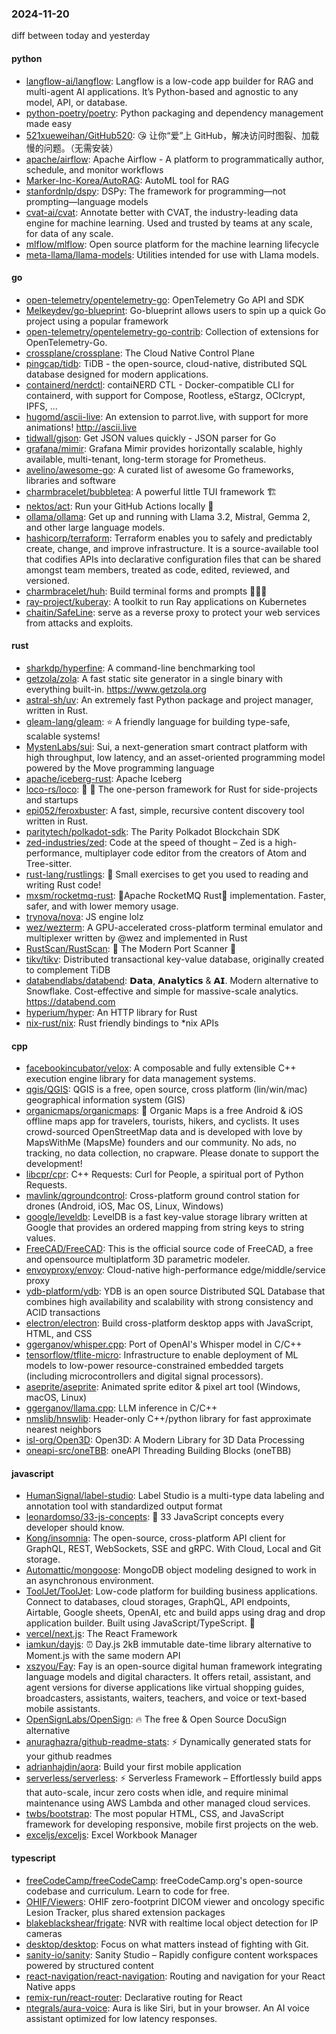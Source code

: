 ### 2024-11-20
diff between today and yesterday

#### python
* [langflow-ai/langflow](https://github.com/langflow-ai/langflow): Langflow is a low-code app builder for RAG and multi-agent AI applications. It’s Python-based and agnostic to any model, API, or database.
* [python-poetry/poetry](https://github.com/python-poetry/poetry): Python packaging and dependency management made easy
* [521xueweihan/GitHub520](https://github.com/521xueweihan/GitHub520): 😘 让你“爱”上 GitHub，解决访问时图裂、加载慢的问题。（无需安装）
* [apache/airflow](https://github.com/apache/airflow): Apache Airflow - A platform to programmatically author, schedule, and monitor workflows
* [Marker-Inc-Korea/AutoRAG](https://github.com/Marker-Inc-Korea/AutoRAG): AutoML tool for RAG
* [stanfordnlp/dspy](https://github.com/stanfordnlp/dspy): DSPy: The framework for programming—not prompting—language models
* [cvat-ai/cvat](https://github.com/cvat-ai/cvat): Annotate better with CVAT, the industry-leading data engine for machine learning. Used and trusted by teams at any scale, for data of any scale.
* [mlflow/mlflow](https://github.com/mlflow/mlflow): Open source platform for the machine learning lifecycle
* [meta-llama/llama-models](https://github.com/meta-llama/llama-models): Utilities intended for use with Llama models.

#### go
* [open-telemetry/opentelemetry-go](https://github.com/open-telemetry/opentelemetry-go): OpenTelemetry Go API and SDK
* [Melkeydev/go-blueprint](https://github.com/Melkeydev/go-blueprint): Go-blueprint allows users to spin up a quick Go project using a popular framework
* [open-telemetry/opentelemetry-go-contrib](https://github.com/open-telemetry/opentelemetry-go-contrib): Collection of extensions for OpenTelemetry-Go.
* [crossplane/crossplane](https://github.com/crossplane/crossplane): The Cloud Native Control Plane
* [pingcap/tidb](https://github.com/pingcap/tidb): TiDB - the open-source, cloud-native, distributed SQL database designed for modern applications.
* [containerd/nerdctl](https://github.com/containerd/nerdctl): contaiNERD CTL - Docker-compatible CLI for containerd, with support for Compose, Rootless, eStargz, OCIcrypt, IPFS, ...
* [hugomd/ascii-live](https://github.com/hugomd/ascii-live): An extension to parrot.live, with support for more animations! http://ascii.live
* [tidwall/gjson](https://github.com/tidwall/gjson): Get JSON values quickly - JSON parser for Go
* [grafana/mimir](https://github.com/grafana/mimir): Grafana Mimir provides horizontally scalable, highly available, multi-tenant, long-term storage for Prometheus.
* [avelino/awesome-go](https://github.com/avelino/awesome-go): A curated list of awesome Go frameworks, libraries and software
* [charmbracelet/bubbletea](https://github.com/charmbracelet/bubbletea): A powerful little TUI framework 🏗
* [nektos/act](https://github.com/nektos/act): Run your GitHub Actions locally 🚀
* [ollama/ollama](https://github.com/ollama/ollama): Get up and running with Llama 3.2, Mistral, Gemma 2, and other large language models.
* [hashicorp/terraform](https://github.com/hashicorp/terraform): Terraform enables you to safely and predictably create, change, and improve infrastructure. It is a source-available tool that codifies APIs into declarative configuration files that can be shared amongst team members, treated as code, edited, reviewed, and versioned.
* [charmbracelet/huh](https://github.com/charmbracelet/huh): Build terminal forms and prompts 🤷🏻‍♀️
* [ray-project/kuberay](https://github.com/ray-project/kuberay): A toolkit to run Ray applications on Kubernetes
* [chaitin/SafeLine](https://github.com/chaitin/SafeLine): serve as a reverse proxy to protect your web services from attacks and exploits.

#### rust
* [sharkdp/hyperfine](https://github.com/sharkdp/hyperfine): A command-line benchmarking tool
* [getzola/zola](https://github.com/getzola/zola): A fast static site generator in a single binary with everything built-in. https://www.getzola.org
* [astral-sh/uv](https://github.com/astral-sh/uv): An extremely fast Python package and project manager, written in Rust.
* [gleam-lang/gleam](https://github.com/gleam-lang/gleam): ⭐️ A friendly language for building type-safe, scalable systems!
* [MystenLabs/sui](https://github.com/MystenLabs/sui): Sui, a next-generation smart contract platform with high throughput, low latency, and an asset-oriented programming model powered by the Move programming language
* [apache/iceberg-rust](https://github.com/apache/iceberg-rust): Apache Iceberg
* [loco-rs/loco](https://github.com/loco-rs/loco): 🚂 🦀 The one-person framework for Rust for side-projects and startups
* [epi052/feroxbuster](https://github.com/epi052/feroxbuster): A fast, simple, recursive content discovery tool written in Rust.
* [paritytech/polkadot-sdk](https://github.com/paritytech/polkadot-sdk): The Parity Polkadot Blockchain SDK
* [zed-industries/zed](https://github.com/zed-industries/zed): Code at the speed of thought – Zed is a high-performance, multiplayer code editor from the creators of Atom and Tree-sitter.
* [rust-lang/rustlings](https://github.com/rust-lang/rustlings): 🦀 Small exercises to get you used to reading and writing Rust code!
* [mxsm/rocketmq-rust](https://github.com/mxsm/rocketmq-rust): 🚀Apache RocketMQ Rust🦀 implementation. Faster, safer, and with lower memory usage.
* [trynova/nova](https://github.com/trynova/nova): JS engine lolz
* [wez/wezterm](https://github.com/wez/wezterm): A GPU-accelerated cross-platform terminal emulator and multiplexer written by @wez and implemented in Rust
* [RustScan/RustScan](https://github.com/RustScan/RustScan): 🤖 The Modern Port Scanner 🤖
* [tikv/tikv](https://github.com/tikv/tikv): Distributed transactional key-value database, originally created to complement TiDB
* [databendlabs/databend](https://github.com/databendlabs/databend): 𝗗𝗮𝘁𝗮, 𝗔𝗻𝗮𝗹𝘆𝘁𝗶𝗰𝘀 & 𝗔𝗜. Modern alternative to Snowflake. Cost-effective and simple for massive-scale analytics. https://databend.com
* [hyperium/hyper](https://github.com/hyperium/hyper): An HTTP library for Rust
* [nix-rust/nix](https://github.com/nix-rust/nix): Rust friendly bindings to *nix APIs

#### cpp
* [facebookincubator/velox](https://github.com/facebookincubator/velox): A composable and fully extensible C++ execution engine library for data management systems.
* [qgis/QGIS](https://github.com/qgis/QGIS): QGIS is a free, open source, cross platform (lin/win/mac) geographical information system (GIS)
* [organicmaps/organicmaps](https://github.com/organicmaps/organicmaps): 🍃 Organic Maps is a free Android & iOS offline maps app for travelers, tourists, hikers, and cyclists. It uses crowd-sourced OpenStreetMap data and is developed with love by MapsWithMe (MapsMe) founders and our community. No ads, no tracking, no data collection, no crapware. Please donate to support the development!
* [libcpr/cpr](https://github.com/libcpr/cpr): C++ Requests: Curl for People, a spiritual port of Python Requests.
* [mavlink/qgroundcontrol](https://github.com/mavlink/qgroundcontrol): Cross-platform ground control station for drones (Android, iOS, Mac OS, Linux, Windows)
* [google/leveldb](https://github.com/google/leveldb): LevelDB is a fast key-value storage library written at Google that provides an ordered mapping from string keys to string values.
* [FreeCAD/FreeCAD](https://github.com/FreeCAD/FreeCAD): This is the official source code of FreeCAD, a free and opensource multiplatform 3D parametric modeler.
* [envoyproxy/envoy](https://github.com/envoyproxy/envoy): Cloud-native high-performance edge/middle/service proxy
* [ydb-platform/ydb](https://github.com/ydb-platform/ydb): YDB is an open source Distributed SQL Database that combines high availability and scalability with strong consistency and ACID transactions
* [electron/electron](https://github.com/electron/electron): Build cross-platform desktop apps with JavaScript, HTML, and CSS
* [ggerganov/whisper.cpp](https://github.com/ggerganov/whisper.cpp): Port of OpenAI's Whisper model in C/C++
* [tensorflow/tflite-micro](https://github.com/tensorflow/tflite-micro): Infrastructure to enable deployment of ML models to low-power resource-constrained embedded targets (including microcontrollers and digital signal processors).
* [aseprite/aseprite](https://github.com/aseprite/aseprite): Animated sprite editor & pixel art tool (Windows, macOS, Linux)
* [ggerganov/llama.cpp](https://github.com/ggerganov/llama.cpp): LLM inference in C/C++
* [nmslib/hnswlib](https://github.com/nmslib/hnswlib): Header-only C++/python library for fast approximate nearest neighbors
* [isl-org/Open3D](https://github.com/isl-org/Open3D): Open3D: A Modern Library for 3D Data Processing
* [oneapi-src/oneTBB](https://github.com/oneapi-src/oneTBB): oneAPI Threading Building Blocks (oneTBB)

#### javascript
* [HumanSignal/label-studio](https://github.com/HumanSignal/label-studio): Label Studio is a multi-type data labeling and annotation tool with standardized output format
* [leonardomso/33-js-concepts](https://github.com/leonardomso/33-js-concepts): 📜 33 JavaScript concepts every developer should know.
* [Kong/insomnia](https://github.com/Kong/insomnia): The open-source, cross-platform API client for GraphQL, REST, WebSockets, SSE and gRPC. With Cloud, Local and Git storage.
* [Automattic/mongoose](https://github.com/Automattic/mongoose): MongoDB object modeling designed to work in an asynchronous environment.
* [ToolJet/ToolJet](https://github.com/ToolJet/ToolJet): Low-code platform for building business applications. Connect to databases, cloud storages, GraphQL, API endpoints, Airtable, Google sheets, OpenAI, etc and build apps using drag and drop application builder. Built using JavaScript/TypeScript. 🚀
* [vercel/next.js](https://github.com/vercel/next.js): The React Framework
* [iamkun/dayjs](https://github.com/iamkun/dayjs): ⏰ Day.js 2kB immutable date-time library alternative to Moment.js with the same modern API
* [xszyou/Fay](https://github.com/xszyou/Fay): Fay is an open-source digital human framework integrating language models and digital characters. It offers retail, assistant, and agent versions for diverse applications like virtual shopping guides, broadcasters, assistants, waiters, teachers, and voice or text-based mobile assistants.
* [OpenSignLabs/OpenSign](https://github.com/OpenSignLabs/OpenSign): 🔥 The free & Open Source DocuSign alternative
* [anuraghazra/github-readme-stats](https://github.com/anuraghazra/github-readme-stats): ⚡ Dynamically generated stats for your github readmes
* [adrianhajdin/aora](https://github.com/adrianhajdin/aora): Build your first mobile application
* [serverless/serverless](https://github.com/serverless/serverless): ⚡ Serverless Framework – Effortlessly build apps that auto-scale, incur zero costs when idle, and require minimal maintenance using AWS Lambda and other managed cloud services.
* [twbs/bootstrap](https://github.com/twbs/bootstrap): The most popular HTML, CSS, and JavaScript framework for developing responsive, mobile first projects on the web.
* [exceljs/exceljs](https://github.com/exceljs/exceljs): Excel Workbook Manager

#### typescript
* [freeCodeCamp/freeCodeCamp](https://github.com/freeCodeCamp/freeCodeCamp): freeCodeCamp.org's open-source codebase and curriculum. Learn to code for free.
* [OHIF/Viewers](https://github.com/OHIF/Viewers): OHIF zero-footprint DICOM viewer and oncology specific Lesion Tracker, plus shared extension packages
* [blakeblackshear/frigate](https://github.com/blakeblackshear/frigate): NVR with realtime local object detection for IP cameras
* [desktop/desktop](https://github.com/desktop/desktop): Focus on what matters instead of fighting with Git.
* [sanity-io/sanity](https://github.com/sanity-io/sanity): Sanity Studio – Rapidly configure content workspaces powered by structured content
* [react-navigation/react-navigation](https://github.com/react-navigation/react-navigation): Routing and navigation for your React Native apps
* [remix-run/react-router](https://github.com/remix-run/react-router): Declarative routing for React
* [ntegrals/aura-voice](https://github.com/ntegrals/aura-voice): Aura is like Siri, but in your browser. An AI voice assistant optimized for low latency responses.
